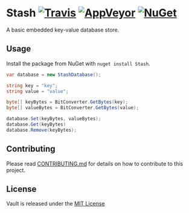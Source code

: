 # Stash [![Travis](https://img.shields.io/travis/robertcoltheart/Stash.svg)](https://travis-ci.org/robertcoltheart/Stash) [![AppVeyor](https://img.shields.io/appveyor/ci/robertcoltheart/Stash.svg)](https://ci.appveyor.com/project/robertcoltheart/Stash) [![NuGet](https://img.shields.io/nuget/v/Stash.svg)](https://www.nuget.org/packages/Stash)
A basic embedded key-value database store.

## Usage
Install the package from NuGet with `nuget install Stash`.

```csharp
var database = new StashDatabase();

string key = "key";
string value = "value";

byte[] keyBytes = BitConverter.GetBytes(key);
byte[] valueBytes = BitConverter.GetBytes(value);

database.Set(keyBytes, valueBytes);
database.Get(keyBytes)
database.Remove(keyBytes);
```

## Contributing
Please read [CONTRIBUTING.md](CONTRIBUTING.md) for details on how to contribute to this project.

## License
Vault is released under the [MIT License](LICENSE)

